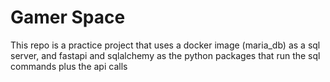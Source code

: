 # Gamer Space

This repo is a practice project that uses a docker image (maria_db) as a sql server, and fastapi and sqlalchemy as the python packages that run the sql commands plus the api calls